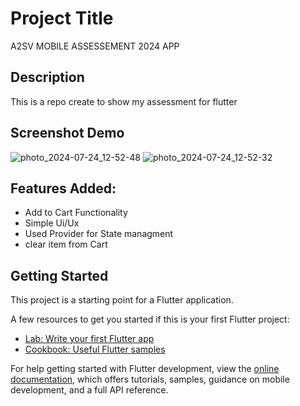 # Project Title
A2SV MOBILE ASSESSEMENT 2024 APP

## Description
This is a repo create to show my assessment for flutter  

## Screenshot Demo

  ![photo_2024-07-24_12-52-48](https://github.com/user-attachments/assets/0233c486-e837-42c3-93a7-f4adfbc942d9)
  ![photo_2024-07-24_12-52-32](https://github.com/user-attachments/assets/0a18c01b-8206-4da2-8e3d-0eb83bfc3c8f)


## Features Added:
  - Add to Cart Functionality
  - Simple Ui/Ux
  - Used Provider for State managment
  - clear item from Cart



## Getting Started

This project is a starting point for a Flutter application.

A few resources to get you started if this is your first Flutter project:

- [Lab: Write your first Flutter app](https://docs.flutter.dev/get-started/codelab)
- [Cookbook: Useful Flutter samples](https://docs.flutter.dev/cookbook)

For help getting started with Flutter development, view the
[online documentation](https://docs.flutter.dev/), which offers tutorials,
samples, guidance on mobile development, and a full API reference.
